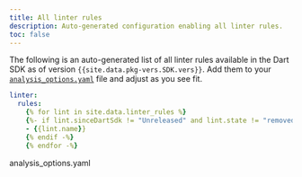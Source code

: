 ```yaml
---
title: All linter rules
description: Auto-generated configuration enabling all linter rules.
toc: false
---
```


The following is an auto-generated list of all linter rules
available in the Dart SDK as of version `{{site.data.pkg-vers.SDK.vers}}`.
Add them to your
[`analysis_options.yaml`](/tools/analyzer) file
and adjust as you see fit.

<?code-excerpt ?>
```yaml
linter:
  rules:
    {% for lint in site.data.linter_rules %}
    {%- if lint.sinceDartSdk != "Unreleased" and lint.state != "removed" -%}
    - {{lint.name}}
    {% endif -%}
    {% endfor -%}
```
<div class="prettify-filename">analysis_options.yaml</div>
